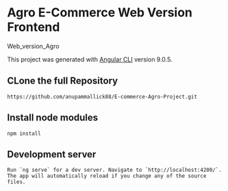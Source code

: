 # Agro E-Commerce Web Version Frontend
Web_version_Agro

This project was generated with [Angular CLI](https://github.com/angular/angular-cli) version 9.0.5.


## CLone the full Repository
```
https://github.com/anupammallick88/E-commerce-Agro-Project.git

```

## Install node modules
```
npm install

```

## Development server

```
Run `ng serve` for a dev server. Navigate to `http://localhost:4200/`. The app will automatically reload if you change any of the source files.
```
